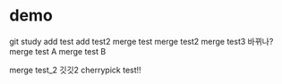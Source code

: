 # demo
git study
add test
add test2
merge test
merge test2
merge test3
바뀌나?
merge test A
merge test B

merge test_2
깃깃2
cherrypick test!!
